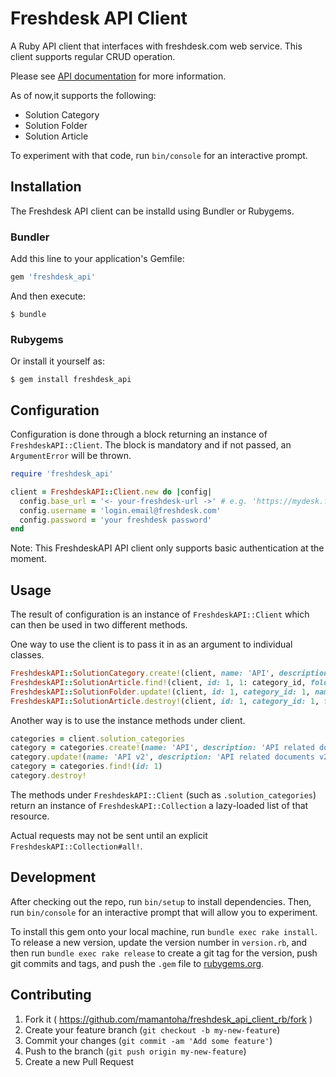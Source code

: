 # Freshdesk API Client


A Ruby API client that interfaces with freshdesk.com web service. This client supports regular CRUD operation.

Please see [API documentation](http://freshdesk.com/api) for more information.

As of now,it supports the following:

* Solution Category
* Solution Folder
* Solution Article


To experiment with that code, run `bin/console` for an interactive prompt.

## Installation

The Freshdesk API client can be installd using Bundler or Rubygems.

### Bundler

Add this line to your application's Gemfile:

```ruby
gem 'freshdesk_api'
```

And then execute:

```
$ bundle
```

### Rubygems

Or install it yourself as:

```
$ gem install freshdesk_api
```

## Configuration

Configuration is done through a block returning an instance of `FreshdeskAPI::Client`. The block is mandatory and if not passed, an `ArgumentError` will be thrown.

```ruby
require 'freshdesk_api'

client = FreshdeskAPI::Client.new do |config|
  config.base_url = '<- your-freshdesk-url ->' # e.g. 'https://mydesk.freshdesk.com'
  config.username = 'login.email@freshdesk.com'
  config.password = 'your freshdesk password'
end
```

Note: This FreshdeskAPI API client only supports basic authentication at the moment.

## Usage

The result of configuration is an instance of `FreshdeskAPI::Client` which can then be used in two different methods.

One way to use the client is to pass it in as an argument to individual classes.

```ruby
FreshdeskAPI::SolutionCategory.create!(client, name: 'API', description: 'API related documents')
FreshdeskAPI::SolutionArticle.find!(client, id: 1, 1: category_id, folder_id: 1)
FreshdeskAPI::SolutionFolder.update!(client, id: 1, category_id: 1, name: 'Folder API')
FreshdeskAPI::SolutionArticle.destroy!(client, id: 1, category_id: 1, folder_id: 1)
```
Another way is to use the instance methods under client.

```ruby
categories = client.solution_categories
category = categories.create!(name: 'API', description: 'API related documents')
category.update!(name: 'API v2', description: 'API related documents v2')
category = categories.find!(id: 1)
category.destroy!
```

The methods under `FreshdeskAPI::Client` (such as `.solution_categories`) return an instance of `FreshdeskAPI::Collection` a lazy-loaded list of that resource.

Actual requests may not be sent until an explicit `FreshdeskAPI::Collection#all!`.

## Development

After checking out the repo, run `bin/setup` to install dependencies. Then, run `bin/console` for an interactive prompt that will allow you to experiment.

To install this gem onto your local machine, run `bundle exec rake install`. To release a new version, update the version number in `version.rb`, and then run `bundle exec rake release` to create a git tag for the version, push git commits and tags, and push the `.gem` file to [rubygems.org](https://rubygems.org).

## Contributing

1. Fork it ( https://github.com/mamantoha/freshdesk_api_client_rb/fork )
2. Create your feature branch (`git checkout -b my-new-feature`)
3. Commit your changes (`git commit -am 'Add some feature'`)
4. Push to the branch (`git push origin my-new-feature`)
5. Create a new Pull Request
